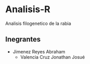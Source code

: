 # Analisis-R
Analisis filogenetico de la rabia

## Inegrantes
  - Jimenez Reyes Abraham
	- Valencia Cruz Jonathan Josué

